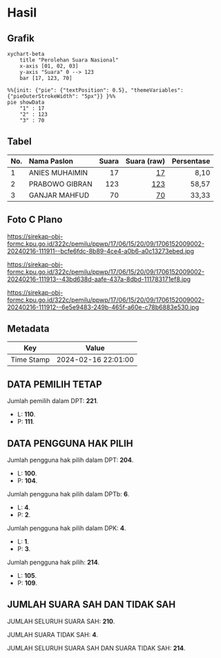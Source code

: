 # Hasil

## Grafik

```mermaid
xychart-beta
    title "Perolehan Suara Nasional"
    x-axis [01, 02, 03]
    y-axis "Suara" 0 --> 123
    bar [17, 123, 70]
```

```mermaid
%%{init: {"pie": {"textPosition": 0.5}, "themeVariables": {"pieOuterStrokeWidth": "5px"}} }%%
pie showData
    "1" : 17
    "2" : 123
    "3" : 70
```

## Tabel

| No. | Nama Paslon    | Suara | Suara (raw) | Persentase |
|:--- |:-------------- | -----:| -----------:| ----------:|
| 1   | ANIES MUHAIMIN | 17    | [17][p-1]   | 8,10       |
| 2   | PRABOWO GIBRAN | 123   | [123][p-2]  | 58,57      |
| 3   | GANJAR MAHFUD  | 70    | [70][p-3]   | 33,33      |


[p-1]: https://github.com/gigit-pemilu/pemilu-2024/blob/main/pilpres/hitung-suara/sub/17-bengkulu/sub/06-muko-muko/sub/15-sungai-rumbai/sub/2009-banjar-sari/sub/002-tps/sub/paslon-1.txt
[p-2]: https://github.com/gigit-pemilu/pemilu-2024/blob/main/pilpres/hitung-suara/sub/17-bengkulu/sub/06-muko-muko/sub/15-sungai-rumbai/sub/2009-banjar-sari/sub/002-tps/sub/paslon-2.txt
[p-3]: https://github.com/gigit-pemilu/pemilu-2024/blob/main/pilpres/hitung-suara/sub/17-bengkulu/sub/06-muko-muko/sub/15-sungai-rumbai/sub/2009-banjar-sari/sub/002-tps/sub/paslon-3.txt

## Foto C Plano

https://sirekap-obj-formc.kpu.go.id/322c/pemilu/ppwp/17/06/15/20/09/1706152009002-20240216-111911--bcfe6fdc-8b89-4ce4-a0b6-a0c13273ebed.jpg

https://sirekap-obj-formc.kpu.go.id/322c/pemilu/ppwp/17/06/15/20/09/1706152009002-20240216-111913--43bd638d-aafe-437a-8dbd-111783171ef8.jpg

https://sirekap-obj-formc.kpu.go.id/322c/pemilu/ppwp/17/06/15/20/09/1706152009002-20240216-111912--6e5e9483-249b-465f-a60e-c78b6883e530.jpg


## Metadata

| Key        | Value               |
| ---------- | ------------------- |
| Time Stamp | 2024-02-16 22:01:00 |


## DATA PEMILIH TETAP

Jumlah pemilih dalam DPT: **221**.
 * L: **110**.
 * P: **111**.

## DATA PENGGUNA HAK PILIH

Jumlah pengguna hak pilih dalam DPT: **204**.
 * L: **100**.
 * P: **104**.

Jumlah pengguna hak pilih dalam DPTb: **6**.
 * L: **4**.
 * P: **2**.

Jumlah pengguna hak pilih dalam DPK: **4**.
 * L: **1**.
 * P: **3**.

Jumlah pengguna hak pilih: **214**.
 * L: **105**.
 * P: **109**.

## JUMLAH SUARA SAH DAN TIDAK SAH

JUMLAH SELURUH SUARA SAH: **210**.

JUMLAH SUARA TIDAK SAH: **4**.

JUMLAH SELURUH SUARA SAH DAN SUARA TIDAK SAH: **214**.


